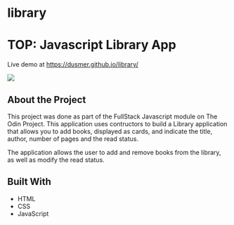 # library
<h1>TOP: Javascript Library App</h1>
<p>Live demo at <a href="https://dusmer.github.io/library/">https://dusmer.github.io/library/</a>
</p>
<img src="https://dusmer.github.io/library/images/library-screenshot.png" />
<h2>About the Project</h2>
<p>This project was done as part of the FullStack Javascript module on The Odin Project. This application uses contructors to build a Library application that allows you to add books, displayed as cards, and indicate the title, author, number of pages and the read status.</p>
<p>The application allows the user to add and remove books from the library, as well as modify the read status.</p>
<h2>Built With</h2>
<ul>
<li>HTML</l1>
<li>CSS</l1>
<li>JavaScript</l1>
</ul>

